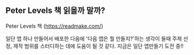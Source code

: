 ## Peter Levels 책 읽을까 말까?

Peter Levels 책 (https://readmake.com/) <br/>

일단 앱 하나 만들어서 배포한 다음에 '다음 앱은 뭘 만들지?'하는 생각이 들때 주제 선정, 제작 범위를 스터디하는 데에 도움이 될 것 같다. 지금은 일단 앱만들기 도전 중!!<br/>

<br/>



